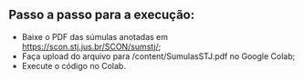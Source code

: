 ## Passo a passo para a execução: 
- Baixe o PDF das súmulas anotadas em https://scon.stj.jus.br/SCON/sumstj/;
- Faça upload do arquivo para /content/SumulasSTJ.pdf no Google Colab;
- Execute o código no Colab.
